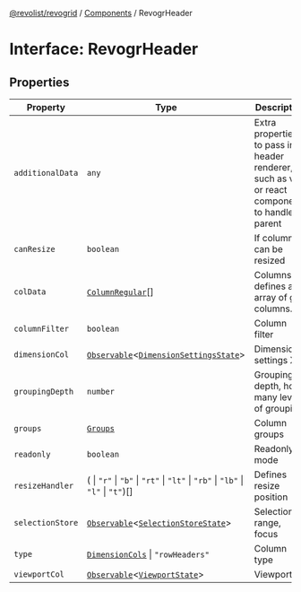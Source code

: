 [@revolist/revogrid](README.md) / [Components](Namespace.Components.md) / RevogrHeader

# Interface: RevogrHeader

## Properties

| Property | Type | Description | Defined in |
| ------ | ------ | ------ | ------ |
| `additionalData` | `any` | Extra properties to pass into header renderer, such as vue or react components to handle parent | [src/components.d.ts:453](https://github.com/revolist/revogrid/blob/1d7f63e049242097564b7da6ec33fe3875543951/src/components.d.ts#L453) |
| `canResize` | `boolean` | If columns can be resized | [src/components.d.ts:457](https://github.com/revolist/revogrid/blob/1d7f63e049242097564b7da6ec33fe3875543951/src/components.d.ts#L457) |
| `colData` | [`ColumnRegular`](Interface.ColumnRegular.md)[] | Columns - defines an array of grid columns. | [src/components.d.ts:461](https://github.com/revolist/revogrid/blob/1d7f63e049242097564b7da6ec33fe3875543951/src/components.d.ts#L461) |
| `columnFilter` | `boolean` | Column filter | [src/components.d.ts:465](https://github.com/revolist/revogrid/blob/1d7f63e049242097564b7da6ec33fe3875543951/src/components.d.ts#L465) |
| `dimensionCol` | [`Observable`](TypeAlias.Observable.md)\<[`DimensionSettingsState`](Interface.DimensionSettingsState.md)\> | Dimension settings X | [src/components.d.ts:469](https://github.com/revolist/revogrid/blob/1d7f63e049242097564b7da6ec33fe3875543951/src/components.d.ts#L469) |
| `groupingDepth` | `number` | Grouping depth, how many levels of grouping | [src/components.d.ts:473](https://github.com/revolist/revogrid/blob/1d7f63e049242097564b7da6ec33fe3875543951/src/components.d.ts#L473) |
| `groups` | [`Groups`](TypeAlias.Groups.md) | Column groups | [src/components.d.ts:477](https://github.com/revolist/revogrid/blob/1d7f63e049242097564b7da6ec33fe3875543951/src/components.d.ts#L477) |
| `readonly` | `boolean` | Readonly mode | [src/components.d.ts:481](https://github.com/revolist/revogrid/blob/1d7f63e049242097564b7da6ec33fe3875543951/src/components.d.ts#L481) |
| `resizeHandler` | ( \| `"r"` \| `"b"` \| `"rt"` \| `"lt"` \| `"rb"` \| `"lb"` \| `"l"` \| `"t"`)[] | Defines resize position | [src/components.d.ts:485](https://github.com/revolist/revogrid/blob/1d7f63e049242097564b7da6ec33fe3875543951/src/components.d.ts#L485) |
| `selectionStore` | [`Observable`](TypeAlias.Observable.md)\<[`SelectionStoreState`](TypeAlias.SelectionStoreState.md)\> | Selection, range, focus | [src/components.d.ts:489](https://github.com/revolist/revogrid/blob/1d7f63e049242097564b7da6ec33fe3875543951/src/components.d.ts#L489) |
| `type` | [`DimensionCols`](TypeAlias.DimensionCols.md) \| `"rowHeaders"` | Column type | [src/components.d.ts:493](https://github.com/revolist/revogrid/blob/1d7f63e049242097564b7da6ec33fe3875543951/src/components.d.ts#L493) |
| `viewportCol` | [`Observable`](TypeAlias.Observable.md)\<[`ViewportState`](Interface.ViewportState.md)\> | Viewport X | [src/components.d.ts:497](https://github.com/revolist/revogrid/blob/1d7f63e049242097564b7da6ec33fe3875543951/src/components.d.ts#L497) |
